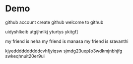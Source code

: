 # Demo
github account
create github
welcome to github

uidyshlkeib
utgijhnlkj
yturtys ykitgf]

my friend is neha
my friend is manasa
my friend is sravanthi

kjyeddddddddddcvhfjyiqsw
sjmdg23uep[o3wdkmjnbhjfg
swkeqhnuit20er9ui



